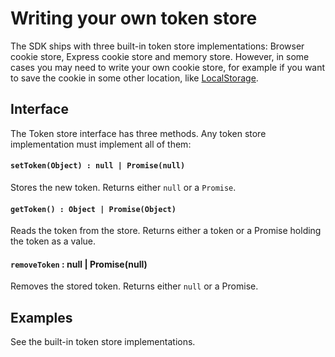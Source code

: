 # Writing your own token store

The SDK ships with three built-in token store implementations: Browser
cookie store, Express cookie store and memory store. However, in some
cases you may need to write your own cookie store, for example if you
want to save the cookie in some other location, like
[LocalStorage](https://developer.mozilla.org/en-US/docs/Web/API/Storage/LocalStorage).

## Interface

The Token store interface has three methods. Any token store
implementation must implement all of them:

#### `setToken(Object) : null | Promise(null)`

Stores the new token. Returns either `null` or a `Promise`.

#### `getToken() : Object | Promise(Object)`

Reads the token from the store. Returns either a token or a Promise
holding the token as a value.

#### `removeToken` : null | Promise(null)

Removes the stored token. Returns either `null` or a Promise.

## Examples

See the built-in token store implementations.
